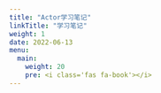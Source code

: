 ```yaml
---
title: "Actor学习笔记"
linkTitle: "学习笔记"
weight: 1
date: 2022-06-13
menu:
  main:
    weight: 20
    pre: <i class='fas fa-book'></i>
---
```




